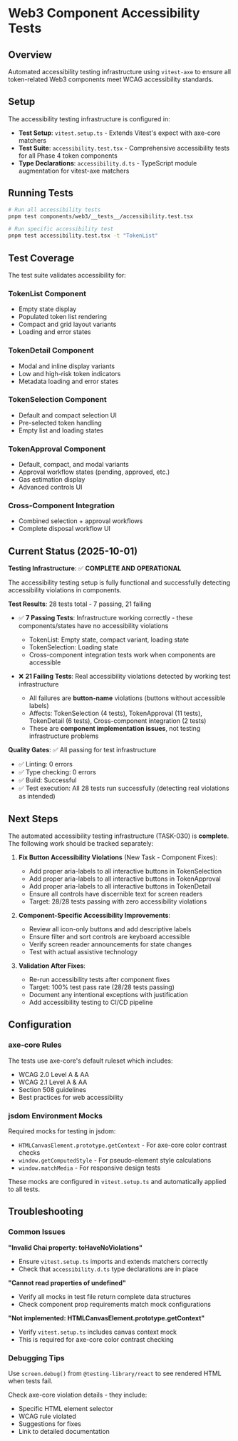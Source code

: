 # Web3 Component Accessibility Tests

## Overview

Automated accessibility testing infrastructure using `vitest-axe` to ensure all token-related Web3 components meet WCAG accessibility standards.

## Setup

The accessibility testing infrastructure is configured in:

- **Test Setup**: `vitest.setup.ts` - Extends Vitest's expect with axe-core matchers
- **Test Suite**: `accessibility.test.tsx` - Comprehensive accessibility tests for all Phase 4 token components
- **Type Declarations**: `accessibility.d.ts` - TypeScript module augmentation for vitest-axe matchers

## Running Tests

```bash
# Run all accessibility tests
pnpm test components/web3/__tests__/accessibility.test.tsx

# Run specific accessibility test
pnpm test accessibility.test.tsx -t "TokenList"
```

## Test Coverage

The test suite validates accessibility for:

### TokenList Component

- Empty state display
- Populated token list rendering
- Compact and grid layout variants
- Loading and error states

### TokenDetail Component

- Modal and inline display variants
- Low and high-risk token indicators
- Metadata loading and error states

### TokenSelection Component

- Default and compact selection UI
- Pre-selected token handling
- Empty list and loading states

### TokenApproval Component

- Default, compact, and modal variants
- Approval workflow states (pending, approved, etc.)
- Gas estimation display
- Advanced controls UI

### Cross-Component Integration

- Combined selection + approval workflows
- Complete disposal workflow UI

## Current Status (2025-10-01)

**Testing Infrastructure**: ✅ **COMPLETE AND OPERATIONAL**

The accessibility testing setup is fully functional and successfully detecting accessibility violations in components.

**Test Results**: 28 tests total - 7 passing, 21 failing

- ✅ **7 Passing Tests**: Infrastructure working correctly - these components/states have no accessibility violations
  - TokenList: Empty state, compact variant, loading state
  - TokenSelection: Loading state
  - Cross-component integration tests work when components are accessible

- ❌ **21 Failing Tests**: Real accessibility violations detected by working test infrastructure
  - All failures are **button-name** violations (buttons without accessible labels)
  - Affects: TokenSelection (4 tests), TokenApproval (11 tests), TokenDetail (6 tests), Cross-component integration (2 tests)
  - These are **component implementation issues**, not testing infrastructure problems

**Quality Gates**: ✅ All passing for test infrastructure

- ✅ Linting: 0 errors
- ✅ Type checking: 0 errors
- ✅ Build: Successful
- ✅ Test execution: All 28 tests run successfully (detecting real violations as intended)

## Next Steps

The automated accessibility testing infrastructure (TASK-030) is **complete**. The following work should be tracked separately:

1. **Fix Button Accessibility Violations** (New Task - Component Fixes):
   - Add proper aria-labels to all interactive buttons in TokenSelection
   - Add proper aria-labels to all interactive buttons in TokenApproval
   - Add proper aria-labels to all interactive buttons in TokenDetail
   - Ensure all controls have discernible text for screen readers
   - Target: 28/28 tests passing with zero accessibility violations

2. **Component-Specific Accessibility Improvements**:
   - Review all icon-only buttons and add descriptive labels
   - Ensure filter and sort controls are keyboard accessible
   - Verify screen reader announcements for state changes
   - Test with actual assistive technology

3. **Validation After Fixes**:
   - Re-run accessibility tests after component fixes
   - Target: 100% test pass rate (28/28 tests passing)
   - Document any intentional exceptions with justification
   - Add accessibility testing to CI/CD pipeline

## Configuration

### axe-core Rules

The tests use axe-core's default ruleset which includes:

- WCAG 2.0 Level A & AA
- WCAG 2.1 Level A & AA
- Section 508 guidelines
- Best practices for web accessibility

### jsdom Environment Mocks

Required mocks for testing in jsdom:

- `HTMLCanvasElement.prototype.getContext` - For axe-core color contrast checks
- `window.getComputedStyle` - For pseudo-element style calculations
- `window.matchMedia` - For responsive design tests

These mocks are configured in `vitest.setup.ts` and automatically applied to all tests.

## Troubleshooting

### Common Issues

**"Invalid Chai property: toHaveNoViolations"**

- Ensure `vitest.setup.ts` imports and extends matchers correctly
- Check that `accessibility.d.ts` type declarations are in place

**"Cannot read properties of undefined"**

- Verify all mocks in test file return complete data structures
- Check component prop requirements match mock configurations

**"Not implemented: HTMLCanvasElement.prototype.getContext"**

- Verify `vitest.setup.ts` includes canvas context mock
- This is required for axe-core color contrast checking

### Debugging Tips

Use `screen.debug()` from `@testing-library/react` to see rendered HTML when tests fail.

Check axe-core violation details - they include:

- Specific HTML element selector
- WCAG rule violated
- Suggestions for fixes
- Link to detailed documentation
